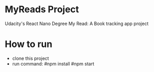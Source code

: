 # MyReads Project

Udacity's React Nano Degree My Read: A Book tracking app project

# How to run
- clone this project
- run command:
#npm install
#npm start
